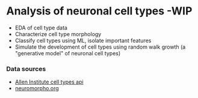 # Analysis of neuronal cell types -WIP

- EDA of cell type data
- Characterize cell type morphology
- Classify cell types using ML, isolate important features
- Simulate the development of cell types using random walk growth (a "generative model" of neuronal cell types)



### Data sources
- [Allen Institute cell types api](http://alleninstitute.github.io/AllenSDK/cell_types.html)
- [neuromorpho.org](http://neuromorpho.org/byspecies.jsp)

